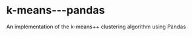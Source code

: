 k-means---pandas
================

An implementation of the k-means++ clustering algorithm using Pandas
